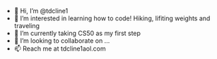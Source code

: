 - 👋 Hi, I’m @tdcline1
- 👀 I’m interested in learning how to code! Hiking, lifiting weights and traveling
- 🌱 I’m currently taking CS50 as my first step
- 💞️ I’m looking to collaborate on ...
- 📫 Reach me at tdcline1aol.com

<!---
tdcline1/tdcline1 is a ✨ special ✨ repository because its `README.md` (this file) appears on your GitHub profile.
You can click the Preview link to take a look at your changes.
--->

